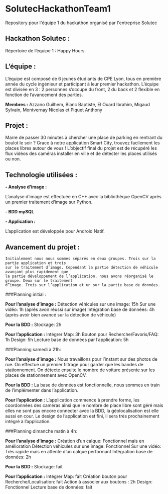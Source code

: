 # SolutecHackathonTeam1
Repository pour l'équipe 1 du hackathon organisé par l'entreprise Solutec

## Hackathon Solutec : 

Répertoire de l’équipe 1 : Happy Hours

## L’équipe : 
L’équipe est composé de 6 jeunes étudiants de CPE Lyon, tous en première année du cycle ingénieur et participant à leur premier hackathon.
L’équipe est divisée en 3 : 2 personnes s’occupe du front, 2 du back et 2 flexible en fonction de l’avancement des parties.

**Membres :** Azzano Guilhem, Blanc Baptiste, El Ouard Ibrahim, Migaud Sylvain, Montvernay Nicolas et Piquet Anthony

## Projet : 
Marre de passer 30 minutes à chercher une place de parking en rentrant du boulot le soir ? Grace à notre application Smart City, trouvez facilement les places libres autour de vous !
L’objectif final du projet est de récupéré les flux vidéos des caméras installer en ville et de détecter les places utilisés ou non.

## Technologie utilisées : 
**-	Analyse d’image :**

L’analyse d’image est effectuée en C++ avec la bibliothèque OpenCV après un premier traitement d’image sur Python.


**-	BDD mySQL**

**-	Application :**

L’application est développée pour Android Natif.


## Avancement du projet : 
	Initialement nous nous sommes séparés en deux groupes. Trois sur la partie application et trois 
	sur le traitement d’image. Cependant la partie détection de véhicule avançant plus rapidement que
	la partie développement de l’application, nous avons réorganisé le groupe. Deux sur le traitement 
	d”image. Trois sur l’application et un sur la partie base de données.
###Planning initial :

**Pour l’analyse d’image :**
Détection véhicules sur une image: 15h
Sur une vidéo: 1h (après avoir réussi sur image)
Intégration base de données: 4h (après avoir bien avancé sur la détection de véhicule)


**Pour la BDD :**
Stockage: 2h

**Pour l’application :**
Intégrer Map: 3h
Bouton pour Recherche/Favoris/FAQ: 1h
Design: 5h
Lecture base de données par l’application: 5h


###Planning samedi à 21h:

**Pour l’analyse d’image :**
Nous travaillons pour l’instant sur des photos  de rue.  On effectue un premier filtrage pour garder que les bandes de stationnement. On détecte ensuite le nombre de voiture présente sur les places de stationnement avec OpenCV.

**Pour la BDD :**
La base de données est fonctionnelle, nous sommes en train de l’implémenter dans l’application.

**Pour l’application :**
L’application commence à prendre forme, les coordonnées des caméras ainsi que le nombre de place libre sont géré mais elles ne sont pas encore connecter avec la BDD, la géolocalisation est elle aussi en cour. 
Le design de l’application est fini, il sera très prochainement intégré à l’application.


###Planning dimanche matin à 4h:

**Pour l’analyse d’image :**
Création d’un calque: Fonctionnel mais en amélioration
Détection véhicules sur une image: Fonctionnel
Sur une vidéo: Très rapide mais en attente d’un calque performant
Intégration base de données: 2h


**Pour la BDD :**
Stockage: fait

**Pour l’application :**
Intégrer Map: fait
Création bouton pour Recherche/Localisation: fait
Action à associer aux boutons : 2h
Design: Fonctionnel
Lecture base de données: fait


